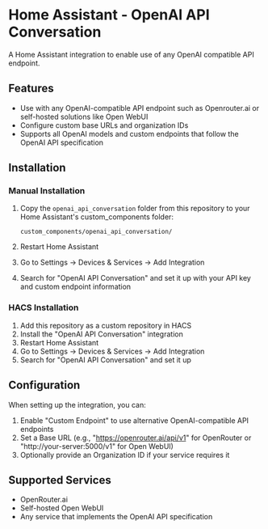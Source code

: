 # Home Assistant - OpenAI API Conversation
A Home Assistant integration to enable use of any OpenAI compatible API endpoint.

## Features
- Use with any OpenAI-compatible API endpoint such as Openrouter.ai or self-hosted solutions like Open WebUI
- Configure custom base URLs and organization IDs
- Supports all OpenAI models and custom endpoints that follow the OpenAI API specification

## Installation

### Manual Installation
1. Copy the `openai_api_conversation` folder from this repository to your Home Assistant's custom_components folder:
   ```
   custom_components/openai_api_conversation/
   ```

2. Restart Home Assistant
3. Go to Settings -> Devices & Services -> Add Integration
4. Search for "OpenAI API Conversation" and set it up with your API key and custom endpoint information

### HACS Installation
1. Add this repository as a custom repository in HACS
2. Install the "OpenAI API Conversation" integration
3. Restart Home Assistant
4. Go to Settings -> Devices & Services -> Add Integration
5. Search for "OpenAI API Conversation" and set it up

## Configuration
When setting up the integration, you can:

1. Enable "Custom Endpoint" to use alternative OpenAI-compatible API endpoints
2. Set a Base URL (e.g., "https://openrouter.ai/api/v1" for OpenRouter or "http://your-server:5000/v1" for Open WebUI)
3. Optionally provide an Organization ID if your service requires it

## Supported Services
- OpenRouter.ai
- Self-hosted Open WebUI
- Any service that implements the OpenAI API specification
